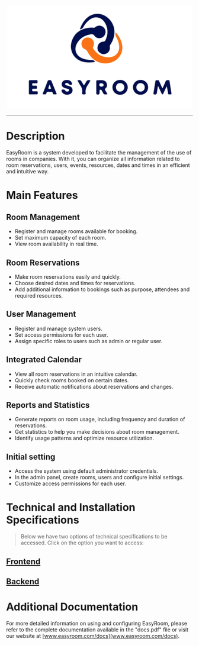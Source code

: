 <p align="center" ><img src="././img/logo.png" width="500px" /></p>

---

# Description

EasyRoom is a system developed to facilitate the management of the use of rooms in companies. With it, you can organize all information related to room reservations, users, events, resources, dates and times in an efficient and intuitive way.

# Main Features

## Room Management

- Register and manage rooms available for booking.
- Set maximum capacity of each room.
- View room availability in real time.


## Room Reservations

- Make room reservations easily and quickly.
- Choose desired dates and times for reservations.
- Add additional information to bookings such as purpose, attendees and required resources.


## User Management

- Register and manage system users.
- Set access permissions for each user.
- Assign specific roles to users such as admin or regular user.


## Integrated Calendar

- View all room reservations in an intuitive calendar.
- Quickly check rooms booked on certain dates.
- Receive automatic notifications about reservations and changes.


## Reports and Statistics

- Generate reports on room usage, including frequency and duration of reservations.
- Get statistics to help you make decisions about room management.
- Identify usage patterns and optimize resource utilization.


## Initial setting

- Access the system using default administrator credentials.
- In the admin panel, create rooms, users and configure initial settings.
- Customize access permissions for each user.

# Technical and Installation Specifications

> Below we have two options of technical specifications to be accessed. Click on the option you want to access:

## [Frontend](frontend/README.md)

## [Backend](backend/README.md)

# Additional Documentation

For more detailed information on using and configuring EasyRoom, please refer to the complete documentation available in the "docs.pdf" file or visit our website at [www.easyroom.com/docs](www.easyroom.com/docs).